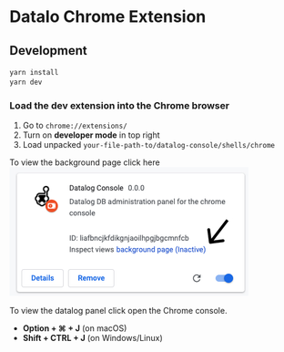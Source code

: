 # Datalo Chrome Extension


## Development

```bash
yarn install
yarn dev
```

### Load the dev extension into the Chrome browser

1. Go to `chrome://extensions/`
2. Turn on **developer mode** in top right
3. Load unpacked `your-file-path-to/datalog-console/shells/chrome`


To view the background page click here
![Datalog Console Extension background page](../../../../docs/datalog-extension.jpg)

To view the datalog panel click open the Chrome console.
- **Option + ⌘ + J**   (on macOS)
- **Shift + CTRL + J** (on Windows/Linux)